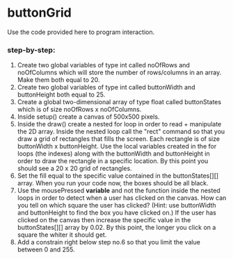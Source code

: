 # buttonGrid

Use the code provided here to program interaction.

### step-by-step:
1. Create two global variables of type int called noOfRows and noOfColumns which will store the number of rows/columns in an array. Make them both equal to 20.
2. Create two global variables of type int called buttonWidth and buttonHeight both equal to 25.
3. Create a global two-dimensional array of type float called buttonStates which is of size noOfRows x noOfColumns.
3. Inside setup() create a canvas of 500x500 pixels.
4. Inside the draw() create a nested for loop in order to read + manipulate the 2D array. Inside the nested loop call the "rect" command so that you draw a grid of rectangles that fills the screen. Each rectangle is of size buttonWidth x buttonHeight. Use the local variables created in the for loops (the indexes) along with the buttonWidth and buttonHeight in order to draw the rectangle in a specific location. By this point you should see a 20 x 20 grid of rectangles.
5. Set the fill equal to the specific value contained in the buttonStates[][] array. When you run your code now, the boxes should be all black.
6. Use the mousePressed <strong>variable</strong> and not the function inside the nested loops in order to detect when a user has clicked on the canvas. How can you tell on which square the user has clicked? (Hint: use buttonWidth and buttonHeight to find the box you have clicked on.) If the user has clicked on the canvas then increase the specific value in the buttonStates[][] array by 0.02. By this point, the longer you click on a square the whiter it should get.
7. Add a constrain right below step no.6 so that you limit the value between 0 and 255.
